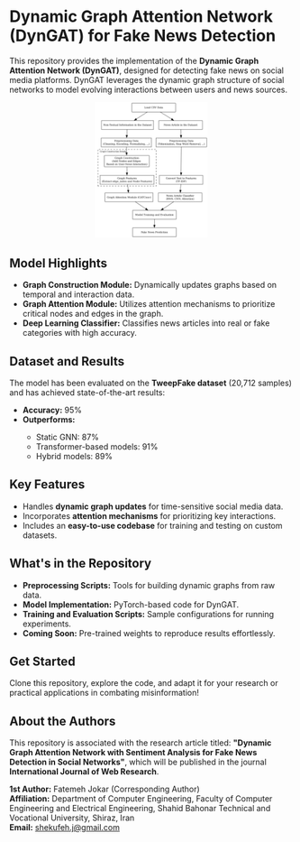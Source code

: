 <h1>Dynamic Graph Attention Network (DynGAT) for Fake News Detection</h1>

<p>
This repository provides the implementation of the <strong>Dynamic Graph Attention Network (DynGAT)</strong>, 
designed for detecting fake news on social media platforms. DynGAT leverages the dynamic graph structure of 
social networks to model evolving interactions between users and news sources.
</p>
<p align="center">
  <img src="pipeline.png" alt="DynGAT Model Pipeline" width="200">
</p>

<h2>Model Highlights</h2>
<ul>
    <li><strong>Graph Construction Module:</strong> Dynamically updates graphs based on temporal and interaction data.</li>
    <li><strong>Graph Attention Module:</strong> Utilizes attention mechanisms to prioritize critical nodes and edges in the graph.</li>
    <li><strong>Deep Learning Classifier:</strong> Classifies news articles into real or fake categories with high accuracy.</li>
</ul>

<h2>Dataset and Results</h2>
<p>
The model has been evaluated on the <strong>TweepFake dataset</strong> (20,712 samples) and has achieved state-of-the-art results:
</p>
<ul>
    <li><strong>Accuracy:</strong> 95%</li>
    <li><strong>Outperforms:</strong></li>
    <ul>
        <li>Static GNN: 87%</li>
        <li>Transformer-based models: 91%</li>
        <li>Hybrid models: 89%</li>
    </ul>
</ul>

<h2>Key Features</h2>
<ul>
    <li>Handles <strong>dynamic graph updates</strong> for time-sensitive social media data.</li>
    <li>Incorporates <strong>attention mechanisms</strong> for prioritizing key interactions.</li>
    <li>Includes an <strong>easy-to-use codebase</strong> for training and testing on custom datasets.</li>
</ul>

<h2>What's in the Repository</h2>
<ul>
    <li><strong>Preprocessing Scripts:</strong> Tools for building dynamic graphs from raw data.</li>
    <li><strong>Model Implementation:</strong> PyTorch-based code for DynGAT.</li>
    <li><strong>Training and Evaluation Scripts:</strong> Sample configurations for running experiments.</li>
    <li><strong>Coming Soon:</strong> Pre-trained weights to reproduce results effortlessly.</li>
</ul>

<h2>Get Started</h2>
<p>
Clone this repository, explore the code, and adapt it for your research or practical applications in combating misinformation!
</p>

<h2>About the Authors</h2>
<p>
This repository is associated with the research article titled: 
<strong>"Dynamic Graph Attention Network with Sentiment Analysis for Fake News Detection in Social Networks"</strong>, 
which will be published in the journal <strong>International Journal of Web Research</strong>.
</p>
<p>
<strong>1st Author:</strong> Fatemeh Jokar (Corresponding Author)<br>
<strong>Affiliation:</strong> Department of Computer Engineering, Faculty of Computer Engineering and Electrical Engineering, Shahid Bahonar Technical and Vocational University, Shiraz, Iran<br>
<strong>Email:</strong> <a href="mailto:shekufeh.j@gmail.com">shekufeh.j@gmail.com</a>
</p>
